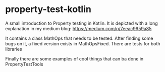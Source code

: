 # property-test-kotlin
A small introduction to Property testing in Kotlin. It is depicted with a long explanation in my medium blog: https://medium.com/p/7eeac9959a85

It contains a class MathOps that needs to be tested. After finding some bugs on it, a fixed version exists in MathOpsFixed. There are tests for both libraries

Finally there are some examples of cool things that can ba done in PropertyTestTools